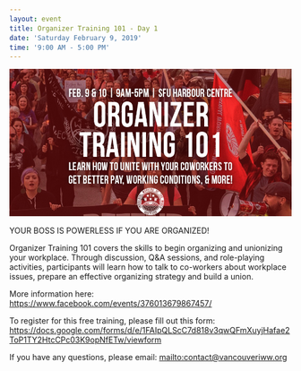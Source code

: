 ```yaml
---
layout: event
title: Organizer Training 101 - Day 1
date: 'Saturday February 9, 2019'
time: '9:00 AM - 5:00 PM'
---
```


![](/assets/uploads/2019-02-09_ot101.jpg)

YOUR BOSS IS POWERLESS IF YOU ARE ORGANIZED!

Organizer Training 101 covers the skills to begin organizing and unionizing your workplace. Through discussion, Q&A sessions, and role-playing activities, participants will learn how to talk to co-workers about workplace issues, prepare an effective organizing strategy and build a union.

More information here: https://www.facebook.com/events/376013679867457/

To register for this free training, please fill out this form: https://docs.google.com/forms/d/e/1FAIpQLScC7d818v3qwQFmXuyjHafae2ToP1TY2HtcCPc03K9opNfETw/viewform

If you have any questions, please email: <mailto:contact@vancouveriww.org>
